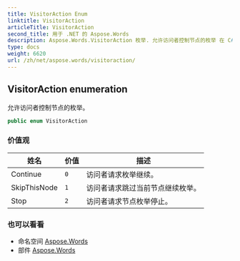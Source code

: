 ```yaml
---
title: VisitorAction Enum
linktitle: VisitorAction
articleTitle: VisitorAction
second_title: 用于 .NET 的 Aspose.Words
description: Aspose.Words.VisitorAction 枚举. 允许访问者控制节点的枚举 在 C#.
type: docs
weight: 6620
url: /zh/net/aspose.words/visitoraction/
---
```

## VisitorAction enumeration

允许访问者控制节点的枚举。

```csharp
public enum VisitorAction
```

### 价值观

| 姓名 | 价值 | 描述 |
| --- | --- | --- |
| Continue | `0` | 访问者请求枚举继续。 |
| SkipThisNode | `1` | 访问者请求跳过当前节点继续枚举。 |
| Stop | `2` | 访问者请求节点枚举停止。 |

### 也可以看看

* 命名空间 [Aspose.Words](../../aspose.words/)
* 部件 [Aspose.Words](../../)
